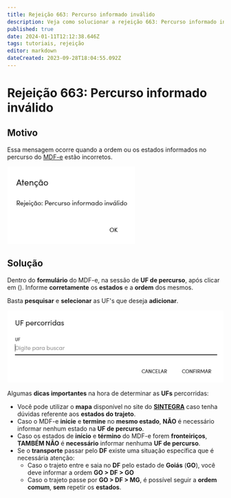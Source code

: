 ```yaml
---
title: Rejeição 663: Percurso informado inválido
description: Veja como solucionar a rejeição 663: Percurso informado inválido no Gweb.
published: true
date: 2024-01-11T12:12:38.646Z
tags: tutoriais, rejeição
editor: markdown
dateCreated: 2023-09-28T18:04:55.092Z
---
```


# Rejeição 663: Percurso informado inválido

## Motivo

Essa mensagem ocorre quando a ordem ou os estados informados no percurso do [MDF-e](/movimentos/mdf-e) estão incorretos.

![Mensagem da rejeição](/tutoriais/rejeicoes/663/msg_rej_663.png)

## Solução

Dentro do **formulário** do MDF-e, na sessão de **UF de percurso**, após clicar em (<span class="mdi mdi-pencil"></span>). Informe **corretamente** os **estados** e a **ordem** dos mesmos.

Basta **pesquisar** e **selecionar** as UF's que deseja **adicionar**.

![Solução para a rejeição 663](/tutoriais/rejeicoes/663/sol_rej_663_1.png)

Algumas **dicas importantes** na hora de determinar as **UFs** percorridas:

- Você pode utilizar o **mapa** disponível no site do [**SINTEGRA**](http://www.sintegra.gov.br/) caso tenha dúvidas referente aos **estados do trajeto**.
- Caso o MDF-e **inicie** e **termine** no **mesmo estado**, **NÃO** é necessário informar nenhum estado na **UF de percurso**.
- Caso os estados de **início** e **término** do MDF-e forem **fronteiriços**, **TAMBÉM NÃO** é **necessário** informar nenhuma **UF de percurso**.
- Se o **transporte** passar pelo **DF** existe uma situação específica que é necessária atenção:
	- Caso o trajeto entre e saia no **DF** pelo estado de **Goiás** (**GO**), você deve informar a ordem **GO > DF > GO**
  - Caso o trajeto passe por **GO > DF > MG**, é possível seguir a **ordem comum**, **sem** repetir os **estados**.

